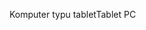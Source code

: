 <span data-ttu-id="72a2e-101">Komputer typu tablet</span><span class="sxs-lookup"><span data-stu-id="72a2e-101">Tablet PC</span></span>